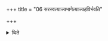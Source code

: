 +++
title = "06 सरस्वत्याज्यभागेत्याज्यहविर्भवति"

+++

<details><summary>थिते</summary>

सरस्वत्याज्यभागेत्याज्यहविर्भवति ६
</details>

